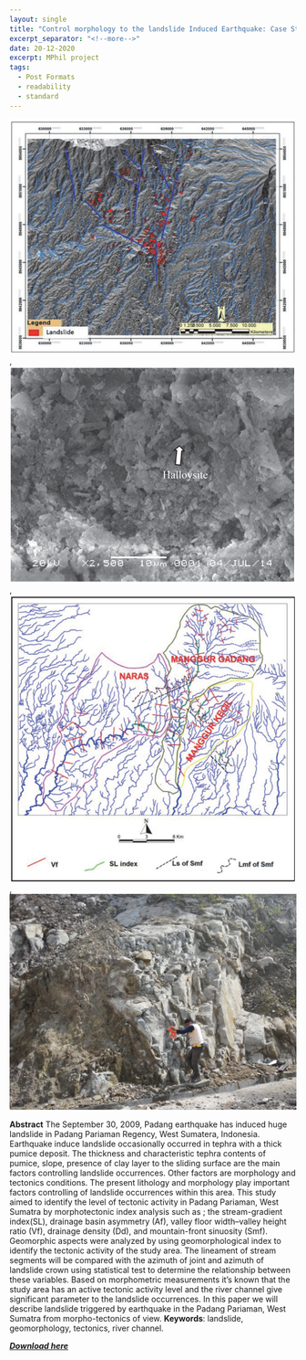 ```yaml
---
layout: single
title: "Control morphology to the landslide Induced Earthquake: Case Study Padang Pariaman, Sumatra"
excerpt_separator: "<!--more-->"
date: 20-12-2020
excerpt: MPhil project
tags:
  - Post Formats
  - readability
  - standard
---
```


<img src="/images/padang/lineament.PNG" alt="Lineament"/>, <img src="/images/padang/clay.PNG" alt="Alt text"/>, <img src="/images/padang/index.PNG" alt="Alt text"/>, <img src="/images/padang/5.jpg" alt="Alt text"/>

**Abstract**
The September 30, 2009, Padang earthquake has induced huge landslide in Padang Pariaman Regency, West Sumatera, Indonesia. Earthquake induce landslide occasionally occurred in tephra with a thick pumice deposit. The thickness and characteristic tephra contents of pumice, slope, presence of clay layer to the sliding surface are the main factors controlling landslide occurrences. Other factors are morphology and tectonics conditions. The present lithology and morphology play important factors controlling of landslide occurrences within this area. This study aimed to identify the level of tectonic activity in Padang Pariaman, West Sumatra by morphotectonic index analysis such as ; the stream-gradient index(SL), drainage basin asymmetry (Af), valley floor width–valley height ratio (Vf), drainage density (Dd), and mountain-front sinuosity (Smf). Geomorphic aspects were analyzed by using geomorphological index to identify the tectonic activity of the study area. The lineament of stream segments will be compared with the azimuth of joint and azimuth of landslide crown using statistical test to determine the relationship between these variables. Based on morphometric measurements it’s known that the study area has an active tectonic activity level and the river channel give significant parameter to the landslide occurrences. In this paper we will describe landslide triggered by earthquake in the Padang Pariaman, West Sumatra from morpho-tectonics of view. 
**Keywords**: landslide, geomorphology, tectonics, river channel.

<a href="https://www.jseg.or.jp/2015ARC/data/TP2/Tp2-12_1083713%201548258.pdf">**_Download here_**</a>

